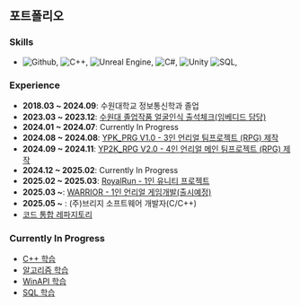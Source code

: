 ## 포트폴리오

### **Skills**
- ![Github](https://img.shields.io/badge/-Github-24292f?logo=github&logoColor=white),
  ![C++](https://img.shields.io/badge/-C%2B%2B-00599C?logo=cplusplus&logoColor=white),
  ![Unreal Engine](https://img.shields.io/badge/-Unreal%20Engine-003D60?logo=unrealengine&logoColor=white),
  ![C#](https://img.shields.io/badge/-C%23-239120?logo=csharp&logoColor=white),
  ![Unity](https://img.shields.io/badge/-Unity-100000?logo=unity&logoColor=white)
  ![SQL](https://img.shields.io/badge/-SQL-00618A?logo=sqlite&logoColor=white),


### **Experience**
- **2018.03 ~ 2024.09**: 수원대학교 정보통신학과 졸업
- **2023.03 ~ 2023.12**: [수원대 졸업작품 얼굴인식 출석체크(임베디드 담당)](https://github.com/kht9544/FaceRecongnition)
- **2024.01 ~ 2024.07**: Currently In Progress
- **2024.08 ~ 2024.08**: [YPK_PRG V1.0 - 3인 언리얼 팀프로젝트 (RPG) 제작](https://github.com/kht9544/YPK_TeamProject)
- **2024.09 ~ 2024.11**: [YP2K_RPG V2.0 - 4인 언리얼 메인 팀프로젝트 (RPG) 제작](https://github.com/kht9544/YP2K_MainProject)
- **2024.12 ~ 2025.02**: Currently In Progress
- **2025.02 ~ 2025.03**: [RoyalRun - 1인 유니티 프로젝트 ](https://github.com/kht9544/Royal_Run)
- **2025.03 ~**: [WARRIOR - 1인 언리얼 게임개발(출시예정)](https://github.com/kht9544/Warrior_Unreal)
- **2025.05 ~**        : (주)브리지 소프트웨어 개발자(C/C++)
- [코드 통합 레파지토리](https://github.com/kht9544/2024.5.30Unreal_kht)

### **Currently In Progress**
- [C++ 학습](https://github.com/kht9544/Cplusplus_Study)
- [알고리즘 학습](https://github.com/kht9544/Algorithm)
- [WinAPI 학습](https://github.com/kht9544/WINAPI)
- [SQL 학습](https://github.com/kht9544/DataBase)

